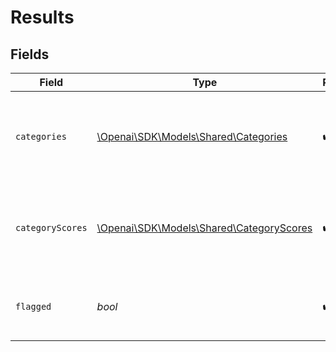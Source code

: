 # Results


## Fields

| Field                                                                             | Type                                                                              | Required                                                                          | Description                                                                       |
| --------------------------------------------------------------------------------- | --------------------------------------------------------------------------------- | --------------------------------------------------------------------------------- | --------------------------------------------------------------------------------- |
| `categories`                                                                      | [\Openai\SDK\Models\Shared\Categories](../../Models/Shared/Categories.md)         | :heavy_check_mark:                                                                | A list of the categories, and whether they are flagged or not.                    |
| `categoryScores`                                                                  | [\Openai\SDK\Models\Shared\CategoryScores](../../Models/Shared/CategoryScores.md) | :heavy_check_mark:                                                                | A list of the categories along with their scores as predicted by model.           |
| `flagged`                                                                         | *bool*                                                                            | :heavy_check_mark:                                                                | Whether any of the below categories are flagged.                                  |
